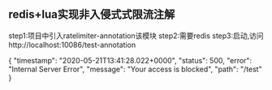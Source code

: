 ## redis+lua实现非入侵式式限流注解



step1:项目中引入ratelimiter-annotation该模块
step2:需要redis
step3:启动,访问 http://localhost:10086/test-annotation


{
    "timestamp": "2020-05-21T13:41:28.022+0000",
    "status": 500,
    "error": "Internal Server Error",
    "message": "Your access is blocked",
    "path": "/test"
}